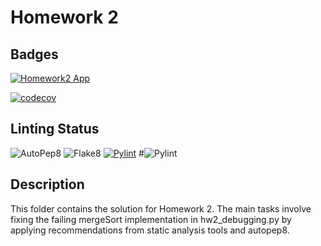# Homework 2

## Badges

[![Homework2 App](https://github.com/Software-Engineering-2024-Group/Homeworks/actions/workflows/hw2-app.yml/badge.svg)](https://github.com/Software-Engineering-2024-Group/Homeworks/actions/workflows/hw2-app.yml)

[![codecov](https://codecov.io/gh/Software-Engineering-2024-Group/Homework/graph/badge.svg?token=UNU21ZEC8U)](https://codecov.io/gh/Software-Engineering-2024-Group/Homework)

## Linting Status

![AutoPep8](https://github.com/Software-Engineering-2024-Group/Homeworks/actions/workflows/hw2-autopep8.yml/badge.svg)
![Flake8](https://github.com/Software-Engineering-2024-Group/Homeworks/actions/workflows/hw2-flake8.yml/badge.svg)
[![Pylint](https://github.com/Software-Engineering-2024-Group/Homework/actions/workflows/hw2-pylint.yml/badge.svg)](https://github.com/Software-Engineering-2024-Group/Homework/actions/workflows/hw2-pylint.yml)
#![Pylint](https://github.com/Software-Engineering-2024-Group/Homeworks/actions/workflows/hw2-pylint.yml/badge.svg)



## Description

This folder contains the solution for Homework 2. The main tasks involve fixing the failing mergeSort implementation in hw2_debugging.py by applying recommendations from static analysis tools and autopep8. 
